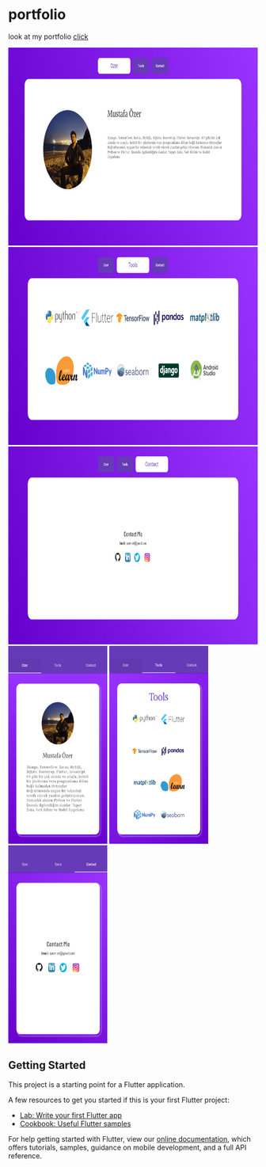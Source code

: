# portfolio

look at my portfolio <a href="https://mustafaozer.netlify.app/#/" target ="_blank">click</a>

<img src="https://github.com/MustafaOzer20/Portfolio-with-flutter/blob/master/screenshots/main_web.PNG" width="600" height="400">
<img src="https://github.com/MustafaOzer20/Portfolio-with-flutter/blob/master/screenshots/tools_web.PNG" width="600" height="400">
<img src="https://github.com/MustafaOzer20/Portfolio-with-flutter/blob/master/screenshots/contact_web.PNG" width="600" height="400">
<img src="https://github.com/MustafaOzer20/Portfolio-with-flutter/blob/master/screenshots/main_phone.PNG" width="200" height="400">
<img src="https://github.com/MustafaOzer20/Portfolio-with-flutter/blob/master/screenshots/tools_phone.PNG" width="200" height="400">
<img src="https://github.com/MustafaOzer20/Portfolio-with-flutter/blob/master/screenshots/contact_phone.PNG" width="200" height="400">

## Getting Started

This project is a starting point for a Flutter application.

A few resources to get you started if this is your first Flutter project:

- [Lab: Write your first Flutter app](https://flutter.dev/docs/get-started/codelab)
- [Cookbook: Useful Flutter samples](https://flutter.dev/docs/cookbook)

For help getting started with Flutter, view our
[online documentation](https://flutter.dev/docs), which offers tutorials,
samples, guidance on mobile development, and a full API reference.
